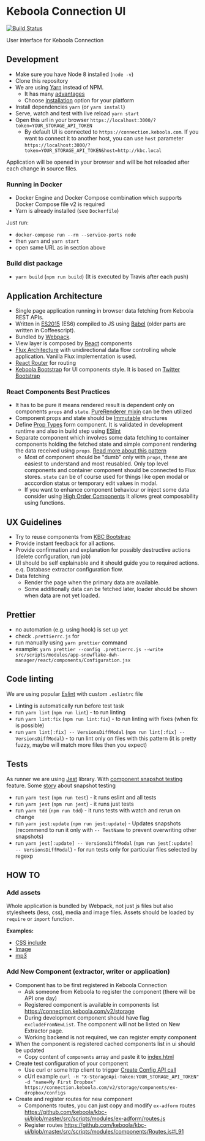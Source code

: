 # Keboola Connection UI

[![Build Status](https://travis-ci.org/keboola/kbc-ui.svg?branch=master)](https://travis-ci.org/keboola/kbc-ui)

User interface for Keboola Connection

## Development

* Make sure you have Node 8 installed (`node -v`)
* Clone this repository
* We are using [Yarn](https://yarnpkg.com/) instead of NPM.
  * It has many [advantages](https://medium.com/@nikjohn/facebooks-yarn-vs-npm-is-yarn-really-better-1890b3ea6515#.7p88qfh2o)
  * Choose [installation](https://yarnpkg.com/en/docs/install) option for your platform
* Install dependencies `yarn` (or `yarn install`)
* Serve, watch and test with live reload `yarn start`
* Open this url in your browser `https://localhost:3000/?token=YOUR_STORAGE_API_TOKEN`
  * By default UI is connected to `https://connection.keboola.com`.
  If you want to connect it to another host, you can use `host` parameter
  `https://localhost:3000/?token=YOUR_STORAGE_API_TOKEN&host=http://kbc.local`

Application will be opened in your browser and will be hot reloaded after each change in source files.

### Running in Docker

- Docker Engine and Docker Compose combination which supports Docker Compose file v2 is required
- Yarn is already installed (see `Dockerfile`)

Just run:

- `docker-compose run --rm --service-ports node`
- then `yarn` and `yarn start`
- open same URL as in section above

### Build dist package

* `yarn build` (`npm run build`) (It is executed by Travis after each push)

##  Application Architecture

 * Single page application running in browser data fetching from Keboola REST APIs.
 * Written in [ES2015](https://babeljs.io/docs/learn-es2015/) (ES6) compiled to JS using [Babel](https://babeljs.io/) (older parts are written in Coffeescript).
 * Bundled by [Webpack](https://webpack.github.io/).
 * View layer is composed by [React](http://facebook.github.io/react/) components
 * [Flux Architecture](https://facebook.github.io/flux/docs/overview.html) with unidirectional data flow controlling whole application. Vanilla Flux implementation is used.
 * [React Router](http://rackt.github.io/react-router/) for routing
 * [Keboola Bootstrap](https://github.com/keboola/kbc-bootstrap) for UI components style. It is based on [Twitter Bootstrap](http://getbootstrap.com/)

### React Components Best Practices

 * It has to be pure it means rendered result is dependent only on components `props` and `state`. [PureRenderer mixin](https://facebook.github.io/react/docs/pure-render-mixin.html) can be then utilized
 * Component props and state should be [Immutable](http://facebook.github.io/immutable-js/) structures
 * Define [Prop Types](https://facebook.github.io/react/docs/reusable-components.html#prop-validation) form component. It is validated in development runtime and also in build step using [ESlint](http://eslint.org/)
 * Separate component which involves some data fetching to container components holding the fetched state and simple component rendering the data received using `props`. [Read more about this pattern](https://medium.com/@learnreact/container-components-c0e67432e005)
   * Most of component should be "dumb" only with `props`, these are easiest to understand and most reusabled. Only top level components and container component should be connected to Flux stores. `state` can be of course used for things like open modal or acccordion status or temporary edit values in modal.
   * If you want to enhance component behaviour or inject some data consider using [High Order Components](https://medium.com/@dan_abramov/mixins-are-dead-long-live-higher-order-components-94a0d2f9e750) It allows great composability using  functions.

## UX Guidelines

 * Try to reuse components from [KBC Bootstrap](http://kbc-bootstrap-jakub-devel.keboola.com/examples/)
 * Provide instant feedback for all actions.
 * Provide confirmation and explanation for possibly destructive actions (delete configuration, run job)
 * UI should be self explainable and it should guide you to required actions. e.q. Database extractor configuration flow.
 * Data fetching
   * Render the page when the primary data are available.
   * Some additionally data can be fetched later, loader should be shown when data are not yet loaded.

## Prettier

- no automation (e.g. using hook) is set up yet
- check `.prettierrc.js` for
- run manually using `yarn prettier` command
- example: `yarn prettier --config .prettierrc.js --write src/scripts/modules/app-snowflake-dwh-manager/react/components/Configuration.jsx`

## Code linting

We are using popular [Eslint](http://eslint.org/) with custom `.eslintrc` file

  * Linting is automatically run before test task
  * run `yarn lint` (`npm run lint`) - to run linting
  * run `yarn lint:fix` (`npm run lint:fix`) - to run linting with fixes (when fix is possible)
  * run `yarn lint[:fix] -- VersionsDiffModal` (`npm run lint[:fix] -- VersionsDiffModal`) - to run lint only on files with this pattern (it is pretty fuzzy, maybe will match more files then you expect)

## Tests

As runner we are using [Jest](https://facebook.github.io/jest/) library.
With [component snapshot testing](https://facebook.github.io/jest/blog/2016/07/27/jest-14.html) feature.
Some [story](https://hackernoon.com/testing-react-components-with-jest-and-enzyme-41d592c174f#.wxikmo1tn) about snapshot testing

  * run `yarn test` (`npm run test`) - it runs eslint and all tests
  * run `yarn jest` (`npm run jest`) - it runs just tests
  * run `yarn tdd` (`npm run tdd`) - it runs tests with watch and rerun on change
  * run `yarn jest:update` (`npm run jest:update`) - Updates snapshots (recommend to run it only with `-- TestName` to prevent overwriting other snapshots)
  * run `yarn jest[:update] -- VersionsDiffModal` (`npm run jest[:update]  -- VersionsDiffModal`) - for run tests only for particular files selected by regexp

## HOW TO

### Add assets

Whole application is bundled by Webpack, not just js files but also stylesheets (less, css), media and image files.
Assets should be loaded by `require` or `import` function.

**Examples:**

 * [CSS include](https://github.com/keboola/kbc-ui/blob/master/src/scripts/react/layout/App.jsx#L16)
 * [Image](https://github.com/keboola/kbc-ui/blob/master/src/scripts/react/common/JobStatusCircle.jsx#L5)
 * [mp3](https://github.com/keboola/kbc-ui/blob/master/src/scripts/utils/SoundNotifications.js#L3)


### Add New Component (extractor, writer or application)

  * Component has to be first registered in Keboola Connection
    * Ask someone from Keboola to register the component (there will be API one day)
    * Registered component is available in components list https://connection.keboola.com/v2/storage
    * During development component should have flag `excludeFromNewList`. The component will not be listed on New Extractor page.
    * Working backend is not required, we can register empty component
  * When the component is registered cached components list in ui should be updated
    * Copy content of `components` array and paste it to [index.html](https://github.com/keboola/kbc-ui/blob/77ab46b41a473cf3ad8bab01b807f9bf74d7da47/index.html#L21)
  * Create test configuration of your component
    * Use curl or some http client to trigger [Create Config API call](http://docs.keboola.apiary.io/#post-%2Fv2%2Fstorage%2Fcomponents%2F%7Bcomponent_id%7D%2Fconfigs)
    * cUrl example `curl -H "X-StorageApi-Token:YOUR_STORAGE_API_TOKEN" -d "name=My First Dropbox" https://connection.keboola.com/v2/storage/components/ex-dropbox/configs`
  * Create and register routes for new component
    * Components routes, you can just copy and modify `ex-adform` routes https://github.com/keboola/kbc-ui/blob/master/src/scripts/modules/ex-adform/routes.js
    * Register routes https://github.com/keboola/kbc-ui/blob/master/src/scripts/modules/components/Routes.js#L91
